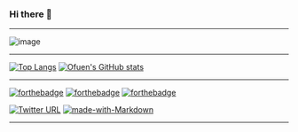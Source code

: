 ### Hi there 👋
***
![image]([https://aptude.com/wp-content/uploads/2021/11/power_platform_logos.png](https://www.intelogy.co.uk/wp-content/uploads/2020/12/final-logos-power-platform-1200x309.png))
***
[![Top Langs](https://github-readme-stats.vercel.app/api/top-langs/?username=ofuen&langs_count=3)](https://github.com/anuraghazra/github-readme-stats)
[![Ofuen's GitHub stats](https://github-readme-stats.vercel.app/api?username=ofuen&show_icons=true)](https://github.com/anuraghazra/github-readme-stats)
***
[![forthebadge](https://forthebadge.com/images/badges/60-percent-of-the-time-works-every-time.svg)](https://forthebadge.com)
[![forthebadge](https://forthebadge.com/images/badges/open-source.svg)](https://forthebadge.com)
[![forthebadge](https://forthebadge.com/images/badges/powered-by-coffee.svg)](https://forthebadge.com)

[![Twitter URL](https://img.shields.io/twitter/follow/oappdev?style=social)](https://twitter.com/oappdev)
[![made-with-Markdown](https://img.shields.io/badge/Made%20with-Markdown-1f425f.svg)](http://commonmark.org)
***
<!--
**ofuen/ofuen** is a ✨ _special_ ✨ repository because its `README.md` (this file) appears on your GitHub profile.

Here are some ideas to get you started:

- 🔭 I’m currently working on ...
- 🌱 I’m currently learning ...
- 👯 I’m looking to collaborate on ...
- 🤔 I’m looking for help with ...
- 💬 Ask me about ...
- 📫 How to reach me: ...
- 😄 Pronouns: ...
- ⚡ Fun fact: ...
-->
